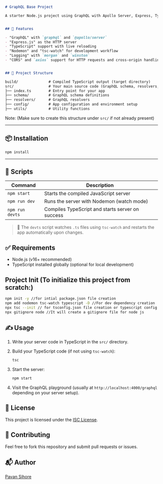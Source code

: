 ```markdown
# GraphQL Base Project

A starter Node.js project using GraphQL with Apollo Server, Express, TypeScript, and essential developer tools for rapid development and debugging.


## 🚀 Features

- "GraphQL" with `graphql` and `@apollo/server`
- "Express.js" as the HTTP server
- "TypeScript" support with live reloading
- "Nodemon" and "tsc-watch" for development workflow
- "Logging" with `morgan` and `winston`
- "CORS" and `axios` support for HTTP requests and cross-origin handling


## 📁 Project Structure

build/              # Compiled TypeScript output (target directory)
src/                # Your main source code (GraphQL schema, resolvers, server setup, etc.)
├── index.ts        # Entry point for your app
├── schema/         # GraphQL schema definitions
├── resolvers/      # GraphQL resolvers
├── config/         # App configuration and environment setup
├── utils/          # Utility functions

````

Note: (Make sure to create this structure under `src/` if not already present)

---

## 📦 Installation

```bash
npm install
````

---

## 🧪 Scripts

| Command         | Description                                      |
| --------------- | ------------------------------------------------ |
| `npm start`     | Starts the compiled JavaScript server            |
| `npm run dev`   | Runs the server with Nodemon (watch mode)        |
| `npm run devts` | Compiles TypeScript and starts server on success |

> 🔄 The `devts` script watches `.ts` files using `tsc-watch` and restarts the app automatically upon changes.


## ✅ Requirements

* Node.js (v16+ recommended)
* TypeScript installed globally (optional for local development)

## Project Init (To initialize this project from scratch:)

```bash
npm init -y //for intial package.json file creation
npm add nodemon tsc-watch typescript -D //For dev dependency creation
npx tsc --init // for tsconfig.json file creation or typescript config file creation
npx gitignore node //It will create a gitignore file for node js
```

## ✍️ Usage

1. Write your server code in TypeScript in the `src/` directory.
2. Build your TypeScript code (if not using `tsc-watch`):

   ```bash
   tsc
   ```
3. Start the server:

   ```bash
   npm start
   ```
4. Visit the GraphQL playground (usually at `http://localhost:4000/graphql` depending on your server setup).


## 📄 License

This project is licensed under the [ISC License](https://opensource.org/licenses/ISC).


## 🙌 Contributing

Feel free to fork this repository and submit pull requests or issues.

## 📬 Author

[Pavan Sihore](https://github.com/pavan-sihore)

```

